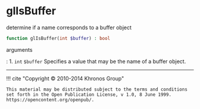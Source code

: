 # glIsBuffer
determine if a name corresponds to a buffer object

```php
function glIsBuffer(int $buffer) : bool
```

arguments

:    1. `int` `$buffer` Specifies a value that may be the name of a buffer object.

---
     

!!! cite "Copyright © 2010-2014 Khronos Group"

    This material may be distributed subject to the terms and conditions set forth in the Open Publication License, v 1.0, 8 June 1999. https://opencontent.org/openpub/.